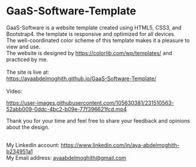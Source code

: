 # GaaS-Software-Template

GaaS-Software is a website template created using HTML5, CSS3, and Bootstrap4. 
the template is responsive and optimized for all devices. <br/>
The well-coordinated color scheme of this template makes it a pleasure to view and use. <br/>
The website is designed by https://colorlib.com/wp/templates/ and practiced by me.<br/><br/>
The site is live at: </br>
https://ayaabdelmoghith.github.io/GaaS-Software-Template/ </br><br/>
Video:

https://user-images.githubusercontent.com/105630381/231510563-52abb009-0ddc-4bc2-b09e-77f396621fcd.mp4


Thank you for your time and feel free to share your feedback and opinions about the design.

<br/>My LinkedIn account: https://www.linkedin.com/in/aya-abdelmoghith-b234951a1 <br/>
My Email address: ayaabdelmoghith@gmail.com

